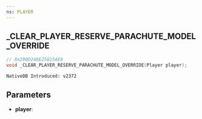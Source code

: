 ```yaml
---
ns: PLAYER
---
```

## _CLEAR_PLAYER_RESERVE_PARACHUTE_MODEL_OVERRIDE

```c
// 0x290D248E25815AE8
void _CLEAR_PLAYER_RESERVE_PARACHUTE_MODEL_OVERRIDE(Player player);
```

```
NativeDB Introduced: v2372
```

## Parameters
* **player**:
